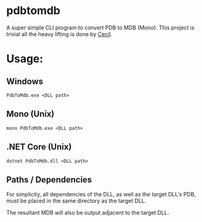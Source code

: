 # pdbtomdb

A super simple CLI program to convert PDB to MDB (Mono). This project is trivial all the heavy lifting is done by [Cecil](https://cecil.pe/).

# Usage:

## Windows

```
PdbToMdb.exe <DLL path>
```

## Mono (Unix)

```
mono PdbToMdb.exe <DLL path>
```

## .NET Core (Unix)

```
dotnet PdbToMdb.dll <DLL path>
```

## Paths / Dependencies

For simplicity, all dependencies of the DLL, as well as the target DLL's PDB, must be placed in the same directory as the target DLL.

The resultant MDB will also be output adjacent to the target DLL.

